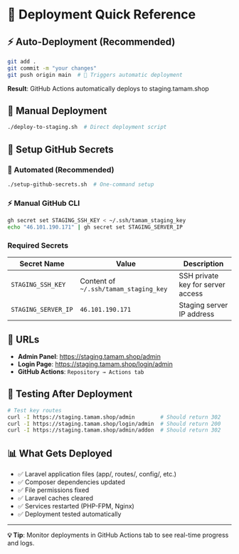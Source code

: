 # 🚀 Deployment Quick Reference

## ⚡ Auto-Deployment (Recommended)
```bash
git add .
git commit -m "your changes"
git push origin main  # 🎯 Triggers automatic deployment
```
**Result**: GitHub Actions automatically deploys to staging.tamam.shop

## 🔧 Manual Deployment
```bash
./deploy-to-staging.sh  # Direct deployment script
```

## 🔑 Setup GitHub Secrets

### 🚀 Automated (Recommended)
```bash
./setup-github-secrets.sh  # One-command setup
```

### ⚡ Manual GitHub CLI
```bash
gh secret set STAGING_SSH_KEY < ~/.ssh/tamam_staging_key
echo "46.101.190.171" | gh secret set STAGING_SERVER_IP
```

### Required Secrets
| Secret Name | Value | Description |
|-------------|-------|-------------|
| `STAGING_SSH_KEY` | Content of `~/.ssh/tamam_staging_key` | SSH private key for server access |
| `STAGING_SERVER_IP` | `46.101.190.171` | Staging server IP address |

## 📍 URLs
- **Admin Panel**: https://staging.tamam.shop/admin
- **Login Page**: https://staging.tamam.shop/login/admin
- **GitHub Actions**: `Repository → Actions tab`

## 🧪 Testing After Deployment
```bash
# Test key routes
curl -I https://staging.tamam.shop/admin        # Should return 302
curl -I https://staging.tamam.shop/login/admin  # Should return 200
curl -I https://staging.tamam.shop/admin/addon  # Should return 302
```

## 📊 What Gets Deployed
- ✅ Laravel application files (app/, routes/, config/, etc.)
- ✅ Composer dependencies updated
- ✅ File permissions fixed
- ✅ Laravel caches cleared
- ✅ Services restarted (PHP-FPM, Nginx)
- ✅ Deployment tested automatically

---
**💡 Tip**: Monitor deployments in GitHub Actions tab to see real-time progress and logs.
